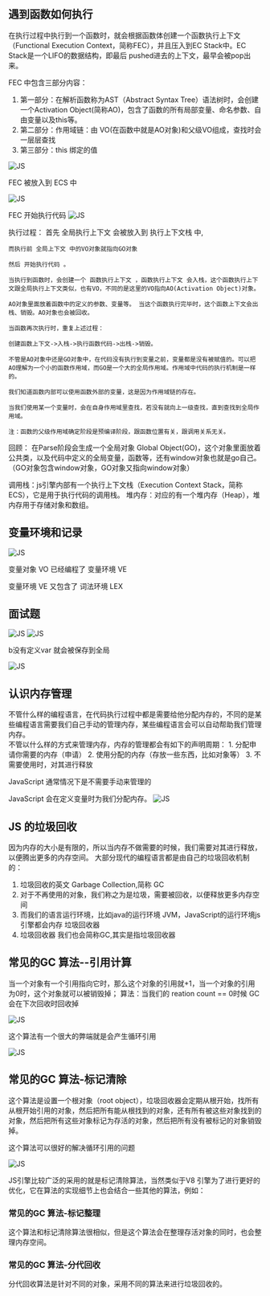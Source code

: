 ## 遇到函数如何执行
在执行过程中执行到一个函数时，就会根据函数体创建一个函数执行上下文（Functional Execution Context，简称FEC），并且压入到EC Stack中。EC Stack是一个LIFO的数据结构，即最后 pushed进去的上下文，最早会被pop出来。

FEC 中包含三部分内容：
1. 第一部分：在解析函数称为AST（Abstract Syntax Tree）语法树时，会创建一个Activation Object(简称AO)，包含了函数的所有局部变量、命名参数、自由变量以及this等。
2. 第二部分：作用域链：由 VO(在函数中就是AO对象)和父级VO组成，查找时会一层层查找
3. 第三部分：this 绑定的值
  <img :src="$withBase('/images/image-9.png')" alt="JS">

  FEC 被放入到 ECS 中

  <img :src="$withBase('/images/image-10.png')" alt="JS">

  FEC 开始执行代码
  <img :src="$withBase('/images/image-11.png')" alt="JS">

  执行过程：
    首先 全局执行上下文 会被放入到 执行上下文栈 中,

    而执行前 全局上下文 中的VO对象就指向GO对象

    然后 开始执行代码 。

    当执行到函数时，会创建一个 函数执行上下文 ，函数执行上下文 会入栈，这个函数执行上下文跟全局执行上下文类似，也有VO，不同的是这里的VO指向AO(Activation Object)对象。

    AO对象里面放着函数中的定义的参数、变量等。 当这个函数执行完毕时，这个函数上下文会出栈、销毁。AO对象也会被回收。

    当函数再次执行时，重复上述过程：

    创建函数上下文->入栈->执行函数代码->出栈->销毁。

    不管是AO对象中还是GO对象中，在代码没有执行到变量之前，变量都是没有被赋值的。可以把AO理解为一个小的函数作用域，而GO是一个大的全局作用域。作用域中代码的执行机制是一样的。

    我们知道函数内部可以使用函数外部的变量，这是因为作用域链的存在。

    当我们使用某一个变量时，会在自身作用域里查找，若没有就向上一级查找，直到查找到全局作用域。

    注：函数的父级作用域确定阶段是预编译阶段，跟函数位置有关，跟调用关系无关。


  回顾：
  在Parse阶段会生成一个全局对象 Global Object(GO)，这个对象里面放着公共类，以及代码中定义的全局变量，函数等，还有window对象也就是go自己。（GO对象包含window对象，GO对象又指向window对象）

  调用栈：js引擎内部有一个执行上下文栈（Execution Context Stack，简称ECS），它是用于执行代码的调用栈。 
  堆内存：对应的有一个堆内存（Heap），堆内存用于存储对象和数组。
  
  ## 变量环境和记录
  <img :src="$withBase('/images/image-12.png')" alt="JS">

  变量对象 VO 已经编程了 变量环境 VE

  变量环境 VE 又包含了 词法环境 LEX

  ## 面试题
<img :src="$withBase('/images/image-13.png')" alt="JS">

<img :src="$withBase('/images/image-14.png')" alt="JS">

 b没有定义var  就会被保存到全局

<img :src="$withBase('/images/image-15.png')" alt="JS">

## 认识内存管理
不管什么样的编程语言，在代码执行过程中都是需要给他分配内存的，不同的是某些编程语言需要我们自己手动的管理内存，某些编程语言会可以自动帮助我们管理内存。       
不管以什么样的方式来管理内存，内存的管理都会有如下的声明周期：
    1. 分配申请你需要的内存（申请）
    2. 使用分配的内存（存放一些东西，比如对象等）
    3. 不需要使用时，对其进行释放

JavaScript 通常情况下是不需要手动来管理的

JavaScript 会在定义变量时为我们分配内存。
<img :src="$withBase('/images/image-16.png')" alt="JS">

## JS 的垃圾回收
因为内存的大小是有限的，所以当内存不做需要的时候，我们需要对其进行释放，以便腾出更多的内存空间。
大部分现代的编程语言都是由自己的垃圾回收机制的：
1. 垃圾回收的英文 Garbage Collection,简称 GC
2. 对于不再使用的对象，我们称之为是垃圾，需要被回收，以便释放更多内存空间
3. 而我们的语言运行环境，比如java的运行环境 JVM，JavaScript的运行环境js引擎都会内存 垃圾回收器
4. 垃圾回收器 我们也会简称GC,其实是指垃圾回收器

## 常见的GC 算法--引用计算
当一个对象有一个引用指向它时，那么这个对象的引用就+1，当一个对象的引用为0时，这个对象就可以被销毁掉；
算法：当我们的 reation count == 0时候 GC会在下次回收时回收掉

<img :src="$withBase('/images/image-17.png')" alt="JS">

这个算法有一个很大的弊端就是会产生循环引用

<img :src="$withBase('/images/image-18.png')" alt="JS">

## 常见的GC 算法-标记清除
这个算法是设置一个根对象（root object），垃圾回收器会定期从根开始，找所有从根开始引用的对象，然后把所有能从根找到的对象，还有所有被这些对象找到的对象，然后把所有这些对象标记为存活的对象，然后把所有没有被标记的对象销毁掉。

这个算法可以很好的解决循环引用的问题

<img :src="$withBase('/images/image-19.png')" alt="JS">


JS引擎比较广泛的采用的就是标记清除算法，当然类似于V8 引擎为了进行更好的优化，它在算法的实现细节上也会结合一些其他的算法，例如：
### 常见的GC 算法-标记整理
这个算法和标记清除算法很相似，但是这个算法会在整理存活对象的同时，也会整理内存空间。

### 常见的GC 算法-分代回收
分代回收算法是针对不同的对象，采用不同的算法来进行垃圾回收的。

